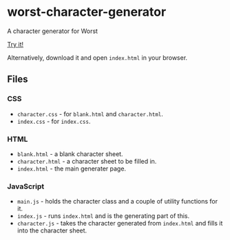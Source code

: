 # worst-character-generator

A character generator for Worst

[Try it!](https://baelyk.github.io/worst-character-generator/)

Alternatively, download it and open `index.html` in your browser.

## Files

### CSS

- `character.css` - for `blank.html` and `character.html`.
- `index.css` - for `index.css`.

### HTML

- `blank.html` - a blank character sheet.
- `character.html` - a character sheet to be filled in.
- `index.html` - the main generater page.

### JavaScript
- `main.js` - holds the character class and a couple of utility functions for it.
- `index.js` - runs `index.html` and is the generating part of this.
- `character.js` - takes the character generated from `index.html` and fills it into the character sheet.
